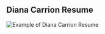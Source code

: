## Diana Carrion Resume
![Example of Diana Carrion Resume](https://9d7408953b8b4487b5f66aead037e86d.vfs.cloud9.us-east-2.amazonaws.com/_static/LearnCS8-Resume/img/Website.png)